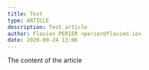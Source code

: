 ```yaml
---
title: Test
type: ARTICLE
description: Test article
author: Flavien PERIER <perier@flavien.io>
date: 2020-09-24 13:06
---
```


The content of the article
